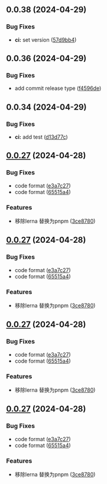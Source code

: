 ## 0.0.38 (2024-04-29)


### Bug Fixes

* **ci:** set version ([57d9bb4](https://github.com/gxr404/article-pull/commit/57d9bb4e572cf51ecb734bc1c4712ca3e8a6bfcd))



## 0.0.36 (2024-04-29)


### Bug Fixes

* add commit release type ([f4596de](https://github.com/gxr404/article-pull/commit/f4596de7bc4f5a9e73cabc909a3c3b8ec432c58c))



## 0.0.34 (2024-04-29)


### Bug Fixes

* **ci:** add test ([d13d77c](https://github.com/gxr404/article-pull/commit/d13d77c98de31b905640288966671daa1756164a))



## [0.0.27](https://github.com/gxr404/article-pull/compare/v0.0.26...v0.0.27) (2024-04-28)


### Bug Fixes

* code format ([e3a7c27](https://github.com/gxr404/article-pull/commit/e3a7c271feece46eba9989a00267805edfacbe46))
* code format ([65515a4](https://github.com/gxr404/article-pull/commit/65515a4d1239a7e93346f3a9f189ee7a525d71f5))


### Features

* 移除lerna 替换为pnpm ([3ce8780](https://github.com/gxr404/article-pull/commit/3ce8780a7d1933fddb885937d488e3e57bb5a30e))



## [0.0.27](https://github.com/gxr404/article-pull/compare/v0.0.26...v0.0.27) (2024-04-28)


### Bug Fixes

* code format ([e3a7c27](https://github.com/gxr404/article-pull/commit/e3a7c271feece46eba9989a00267805edfacbe46))
* code format ([65515a4](https://github.com/gxr404/article-pull/commit/65515a4d1239a7e93346f3a9f189ee7a525d71f5))


### Features

* 移除lerna 替换为pnpm ([3ce8780](https://github.com/gxr404/article-pull/commit/3ce8780a7d1933fddb885937d488e3e57bb5a30e))



## [0.0.27](https://github.com/gxr404/article-pull/compare/v0.0.26...v0.0.27) (2024-04-28)


### Bug Fixes

* code format ([e3a7c27](https://github.com/gxr404/article-pull/commit/e3a7c271feece46eba9989a00267805edfacbe46))
* code format ([65515a4](https://github.com/gxr404/article-pull/commit/65515a4d1239a7e93346f3a9f189ee7a525d71f5))


### Features

* 移除lerna 替换为pnpm ([3ce8780](https://github.com/gxr404/article-pull/commit/3ce8780a7d1933fddb885937d488e3e57bb5a30e))



## [0.0.27](https://github.com/gxr404/article-pull/compare/v0.0.26...v0.0.27) (2024-04-28)


### Bug Fixes

* code format ([e3a7c27](https://github.com/gxr404/article-pull/commit/e3a7c271feece46eba9989a00267805edfacbe46))
* code format ([65515a4](https://github.com/gxr404/article-pull/commit/65515a4d1239a7e93346f3a9f189ee7a525d71f5))


### Features

* 移除lerna 替换为pnpm ([3ce8780](https://github.com/gxr404/article-pull/commit/3ce8780a7d1933fddb885937d488e3e57bb5a30e))



